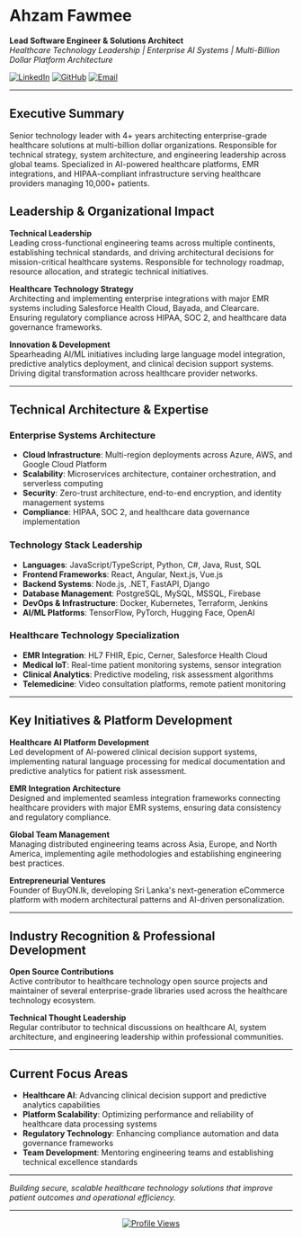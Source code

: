 # Ahzam Fawmee
**Lead Software Engineer & Solutions Architect**  
*Healthcare Technology Leadership | Enterprise AI Systems | Multi-Billion Dollar Platform Architecture*

[![LinkedIn](https://img.shields.io/badge/LinkedIn-Professional-0077B5?style=flat&logo=linkedin)](https://linkedin.com/in/ahzaam-fawmee)
[![GitHub](https://img.shields.io/badge/GitHub-Portfolio-181717?style=flat&logo=github)](https://github.com/Ahzaam)
[![Email](https://img.shields.io/badge/Email-Contact-D14836?style=flat&logo=gmail)](mailto:your-email@domain.com)

---

## Executive Summary

Senior technology leader with 4+ years architecting enterprise-grade healthcare solutions at multi-billion dollar organizations. Responsible for technical strategy, system architecture, and engineering leadership across global teams. Specialized in AI-powered healthcare platforms, EMR integrations, and HIPAA-compliant infrastructure serving healthcare providers managing 10,000+ patients.

## Leadership & Organizational Impact

**Technical Leadership**  
Leading cross-functional engineering teams across multiple continents, establishing technical standards, and driving architectural decisions for mission-critical healthcare systems. Responsible for technology roadmap, resource allocation, and strategic technical initiatives.

**Healthcare Technology Strategy**  
Architecting and implementing enterprise integrations with major EMR systems including Salesforce Health Cloud, Bayada, and Clearcare. Ensuring regulatory compliance across HIPAA, SOC 2, and healthcare data governance frameworks.

**Innovation & Development**  
Spearheading AI/ML initiatives including large language model integration, predictive analytics deployment, and clinical decision support systems. Driving digital transformation across healthcare provider networks.

---

## Technical Architecture & Expertise

### **Enterprise Systems Architecture**
- **Cloud Infrastructure**: Multi-region deployments across Azure, AWS, and Google Cloud Platform
- **Scalability**: Microservices architecture, container orchestration, and serverless computing
- **Security**: Zero-trust architecture, end-to-end encryption, and identity management systems
- **Compliance**: HIPAA, SOC 2, and healthcare data governance implementation

### **Technology Stack Leadership**
- **Languages**: JavaScript/TypeScript, Python, C#, Java, Rust, SQL
- **Frontend Frameworks**: React, Angular, Next.js, Vue.js
- **Backend Systems**: Node.js, .NET, FastAPI, Django
- **Database Management**: PostgreSQL, MySQL, MSSQL, Firebase
- **DevOps & Infrastructure**: Docker, Kubernetes, Terraform, Jenkins
- **AI/ML Platforms**: TensorFlow, PyTorch, Hugging Face, OpenAI

### **Healthcare Technology Specialization**
- **EMR Integration**: HL7 FHIR, Epic, Cerner, Salesforce Health Cloud
- **Medical IoT**: Real-time patient monitoring systems, sensor integration
- **Clinical Analytics**: Predictive modeling, risk assessment algorithms
- **Telemedicine**: Video consultation platforms, remote patient monitoring

---

## Key Initiatives & Platform Development

**Healthcare AI Platform Development**  
Led development of AI-powered clinical decision support systems, implementing natural language processing for medical documentation and predictive analytics for patient risk assessment.

**EMR Integration Architecture**  
Designed and implemented seamless integration frameworks connecting healthcare providers with major EMR systems, ensuring data consistency and regulatory compliance.

**Global Team Management**  
Managing distributed engineering teams across Asia, Europe, and North America, implementing agile methodologies and establishing engineering best practices.

**Entrepreneurial Ventures**  
Founder of BuyON.lk, developing Sri Lanka's next-generation eCommerce platform with modern architectural patterns and AI-driven personalization.

---

## Industry Recognition & Professional Development

**Open Source Contributions**  
Active contributor to healthcare technology open source projects and maintainer of several enterprise-grade libraries used across the healthcare technology ecosystem.

**Technical Thought Leadership**  
Regular contributor to technical discussions on healthcare AI, system architecture, and engineering leadership within professional communities.

---

## Current Focus Areas

- **Healthcare AI**: Advancing clinical decision support and predictive analytics capabilities
- **Platform Scalability**: Optimizing performance and reliability of healthcare data processing systems  
- **Regulatory Technology**: Enhancing compliance automation and data governance frameworks
- **Team Development**: Mentoring engineering teams and establishing technical excellence standards

---

*Building secure, scalable healthcare technology solutions that improve patient outcomes and operational efficiency.*

---

<div align="center">

[![Profile Views](https://komarev.com/ghpvc/?username=Ahzaam&color=0077B5&style=flat)](https://github.com/Ahzaam)

</div>
